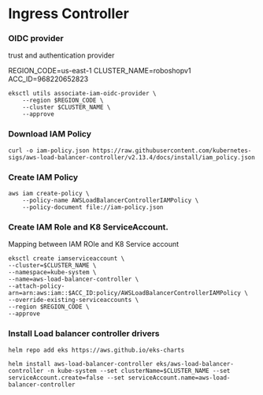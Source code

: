 # Ingress Controller

### OIDC provider
trust and authentication provider

REGION_CODE=us-east-1
CLUSTER_NAME=roboshopv1
ACC_ID=968220652823
```
eksctl utils associate-iam-oidc-provider \
    --region $REGION_CODE \
    --cluster $CLUSTER_NAME \
    --approve
```

### Download IAM Policy

```
curl -o iam-policy.json https://raw.githubusercontent.com/kubernetes-sigs/aws-load-balancer-controller/v2.13.4/docs/install/iam_policy.json
```

### Create IAM Policy
```
aws iam create-policy \
    --policy-name AWSLoadBalancerControllerIAMPolicy \
    --policy-document file://iam-policy.json
```

### Create IAM Role and K8 ServiceAccount.
Mapping between IAM ROle and K8 Service account
```
eksctl create iamserviceaccount \
--cluster=$CLUSTER_NAME \
--namespace=kube-system \
--name=aws-load-balancer-controller \
--attach-policy-arn=arn:aws:iam::$ACC_ID:policy/AWSLoadBalancerControllerIAMPolicy \
--override-existing-serviceaccounts \
--region $REGION_CODE \
--approve
```

### Install Load balancer controller drivers

```
helm repo add eks https://aws.github.io/eks-charts
```

```
helm install aws-load-balancer-controller eks/aws-load-balancer-controller -n kube-system --set clusterName=$CLUSTER_NAME --set serviceAccount.create=false --set serviceAccount.name=aws-load-balancer-controller
```
